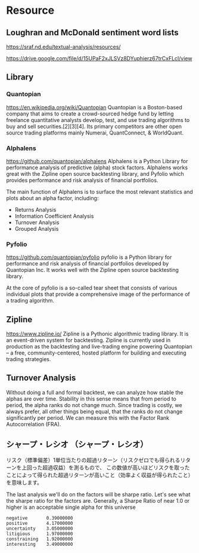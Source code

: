 # Resource

## Loughran and McDonald sentiment word lists
https://sraf.nd.edu/textual-analysis/resources/

https://drive.google.com/file/d/15UPaF2xJLSVz8DYuphierz67trCxFLcl/view

## Library

### Quantopian
https://en.wikipedia.org/wiki/Quantopian
Quantopian is a Boston-based company that aims to create a crowd-sourced hedge fund by letting freelance quantitative analysts develop, test, and use trading algorithms to buy and sell securities.[2][3][4]. Its primary competitors are other open source trading platforms mainly Numerai, QuantConnect, & WorldQuant.

### Alphalens
https://github.com/quantopian/alphalens
Alphalens is a Python Library for performance analysis of predictive (alpha) stock factors. 
Alphalens works great with the Zipline open source backtesting library, and Pyfolio which provides performance and risk analysis of financial portfolios.

The main function of Alphalens is to surface the most relevant statistics and plots about an alpha factor, including:

- Returns Analysis
- Information Coefficient Analysis
- Turnover Analysis
- Grouped Analysis

###  Pyfolio
https://github.com/quantopian/pyfolio
pyfolio is a Python library for performance and risk analysis of financial portfolios developed by Quantopian Inc. It works well with the Zipline open source backtesting library.

At the core of pyfolio is a so-called tear sheet that consists of various individual plots that provide a comprehensive image of the performance of a trading algorithm.

## Zipline
https://www.zipline.io/
Zipline is a Pythonic algorithmic trading library. 
It is an event-driven system for backtesting. 
Zipline is currently used in production as the backtesting and live-trading engine powering Quantopian – a free, 
community-centered, hosted platform for building and executing trading strategies.

## Turnover Analysis
Without doing a full and formal backtest, we can analyze how stable the alphas are over time. 
Stability in this sense means that from period to period, the alpha ranks do not change much. 
Since trading is costly, we always prefer, all other things being equal, that the ranks do not change significantly per period. 
We can measure this with the Factor Rank Autocorrelation (FRA).




## シャープ・レシオ （シャープ・レシオ） 
リスク（標準偏差）1単位当たりの超過リターン（リスクゼロでも得られるリターンを上回った超過収益）を測るもので、
この数値が高いほどリスクを取ったことによって得られた超過リターンが高いこと（効率よく収益が得られたこと）を意味します。

The last analysis we'll do on the factors will be sharpe ratio. 
Let's see what the sharpe ratio for the factors are. Generally, 
a Sharpe Ratio of near 1.0 or higher is an acceptable single alpha for this universe

```
negative       0.39000000
positive       4.17000000
uncertainty    3.05000000
litigious      1.97000000
constraining   1.92000000
interesting    3.49000000
```
